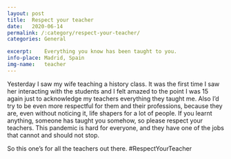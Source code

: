 ```yaml
---
layout: post
title:  Respect your teacher
date:   2020-06-14
permalink: /:category/respect-your-teacher/
categories: General

excerpt:	Everything you know has been taught to you.
info-place:	Madrid, Spain
img-name:	teacher
---
```


Yesterday I saw my wife teaching a history class. It was the first time I saw her interacting with the students and I felt amazed to the point I was 15 again just to acknowledge my teachers everything they taught me. Also I’d try to be even more respectful for them and their professions, because they are, even without noticing it, life shapers for a lot of people. 
If you learnt anything, someone has taught you somehow, so please respect your teachers. This pandemic is hard for everyone, and they have one of the jobs that cannot and should not stop.

So this one’s for all the teachers out there. #RespectYourTeacher
